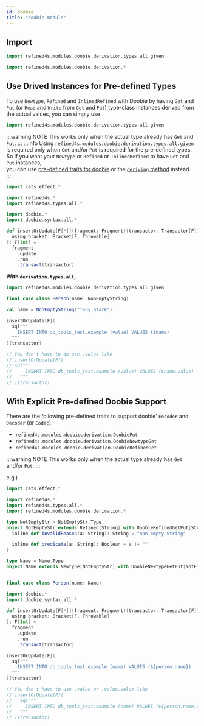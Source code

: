 ```yaml
---
id: doobie
title: "doobie module"
---
```


## Import
```scala mdoc
import refined4s.modules.doobie.derivation.types.all.given
```
```scala mdoc
import refined4s.modules.doobie.derivation.*
```


## Use Drived Instances for Pre-defined Types
To use `Newtype`, `Refined` and `InlinedRefined` with Doobie by having `Get` and `Put` (or `Read` and `Write` from `Get` and `Put`) type-class instances derived from the actual values, you can simply use
```scala
import refined4s.modules.doobie.derivation.types.all.given
```
:::warning NOTE
This works only when the actual type already has `Get` and `Put`.
:::
:::info
Using `refined4s.modules.doobie.derivation.types.all.given` is required only when `Get` and/or `Put` is required for the pre-defined types.<br/>
So if you want your `Newtype` or `Refined` or `InlinedRefined` to have `Get` and `Put` instances,<br/>
you can use [pre-defined traits for doobie](#with-explicit-pre-defined-doobie-support) or the [`deriving` method](#with-deriving-method) instead.<br/>
:::
```scala mdoc:reset-object
import cats.effect.*

import refined4s.*
import refined4s.types.all.*

import doobie.*
import doobie.syntax.all.*

def insertOrUpdate[F[*]](fragment: Fragment)(transactor: Transactor[F])(
  using bracket: Bracket[F, Throwable]
): F[Int] =
  fragment
    .update
    .run
    .transact(transactor)

```

**With `derivation.types.all`,**

```scala {1}
import refined4s.modules.doobie.derivation.types.all.given

final case class Person(name: NonEmptyString)

val name = NonEmptyString("Tony Stark")

insertOrUpdate[F](
  sql"""
    INSERT INTO db_tools_test.example (value) VALUES ($name)
  """
)(transactor)

// You don't have to do use .value like
// insertOrUpdate[F](
// sql"""
//     INSERT INTO db_tools_test.example (value) VALUES ($name.value)
//   """
// )(transactor)
```



## With Explicit Pre-defined Doobie Support
There are the following pre-defined traits to support doobie' `Encoder` and `Decoder` (or `Codec`).
* `refined4s.modules.doobie.derivation.DoobiePut`
* `refined4s.modules.doobie.derivation.DoobieNewtypeGet`
* `refined4s.modules.doobie.derivation.DoobieRefinedGet`

:::warning NOTE
This works only when the actual type already has `Get` and/or `Put`.
:::

e.g.)
```scala mdoc:reset-object {7,10}
import cats.effect.*

import refined4s.*
import refined4s.types.all.*
import refined4s.modules.doobie.derivation.*

type NotEmptyStr = NotEmptyStr.Type
object NotEmptyStr extends Refined[String] with DoobieRefinedGetPut[String] {
  inline def invalidReason(a: String): String = "non-empty String"

  inline def predicate(a: String): Boolean = a != ""
}

type Name = Name.Type
object Name extends Newtype[NotEmptyStr] with DoobieNewtypeGetPut[NotEmptyStr]


final case class Person(name: Name)

import doobie.*
import doobie.syntax.all.*

def insertOrUpdate[F[*]](fragment: Fragment)(transactor: Transactor[F])(
  using bracket: Bracket[F, Throwable]
): F[Int] =
  fragment
    .update
    .run
    .transact(transactor)

```

```scala
insertOrUpdate[F](
  sql"""
    INSERT INTO db_tools_test.example (name) VALUES (${person.name})
  """
)(transactor)

// You don't have to use .value or .value.value like
// insertOrUpdate[F](
//   sql"""
//     INSERT INTO db_tools_test.example (name) VALUES (${person.name.value.value})
//   """
// )(transactor)

```

